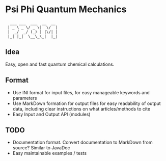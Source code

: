 # Psi Phi Quantum Mechanics

      ___ ___  ___  __  __ 
     | _ \ _ \/ _ \|  \/  |
     |  _/  _/ (_) | |\/| |
     |_| |_|  \__\_\_|  |_|
 
                      
## Idea

Easy, open and fast quantum chemical calculations.

## Format

- Use INI format for input files, for easy manageable keywords and parameters
- Use MarkDown formation for output files for easy readability of output data, including clear instructions on what articles/methods to cite
- Easy Input and Output API (modules)

## TODO

- Documentation format. Convert documentation to MarkDown from source? Similar to JavaDoc
- Easy maintainable examples / tests

